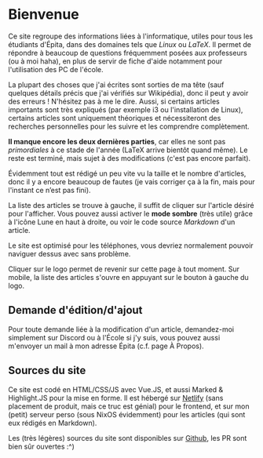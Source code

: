 # Bienvenue

Ce site regroupe des informations liées à l'informatique, utiles pour tous les étudiants d'Épita, dans des domaines tels que _Linux_ ou _LaTeX_.
Il permet de répondre à beaucoup de questions fréquemment posées aux professeurs (ou à moi haha), en plus de servir de fiche d'aide notamment pour l'utilisation des PC de l'école.

La plupart des choses que j'ai écrites sont sorties de ma tête (sauf quelques détails précis que j'ai vérifiés sur Wikipédia), donc il peut y avoir des erreurs ! N'hésitez pas
à me le dire. Aussi, si certains articles importants sont très expliqués (par exemple i3 ou l'installation de Linux), certains articles sont uniquement théoriques et nécessiteront des recherches
personnelles pour les suivre et les comprendre complètement.

**Il manque encore les deux dernières parties**, car elles ne sont pas _primordiales_ à ce stade de l'année (LaTeX arrive bientôt quand même). Le reste est terminé, mais sujet à des modifications
(c'est pas encore parfait). 

Évidemment tout est rédigé un peu vite vu la taille et le nombre d'articles, donc il y a encore beaucoup de fautes (je vais corriger ça à la fin, mais pour l'instant ce n’est pas fini).

La liste des articles se trouve à gauche, il suffit de cliquer sur l'article désiré pour l'afficher. Vous pouvez aussi activer le **mode sombre** (très utile) grâce à l'icône Lune en haut à droite,
ou voir le code source _Markdown_ d'un article. 

Le site est optimisé pour les téléphones, vous devriez normalement pouvoir naviguer dessus avec sans problème.

Cliquer sur le logo permet de revenir sur cette page à tout moment. Sur mobile, la liste des articles s'ouvre en appuyant sur le bouton à gauche du logo.

## Demande d'édition/d'ajout

Pour toute demande liée à la modification d'un article, demandez-moi simplement sur Discord ou à l'École si j'y suis, vous pouvez aussi m'envoyer un mail à mon adresse Épita
(c.f. page À Propos).

## Sources du site

Ce site est codé en HTML/CSS/JS avec Vue.JS, et aussi Marked & Highlight.JS pour la mise en forme. Il est hébergé sur [Netlify](https://netlify.com)
(sans placement de produit, mais ce truc est génial) pour le frontend, et sur mon (petit) serveur perso (sous NixOS évidemment) pour les articles (qui sont eux rédigés en Markdown).

Les (très légères) sources du site sont disponibles sur [Github](https://github.com/Litarvan/epita-aled), les PR sont bien sûr ouvertes :^)
